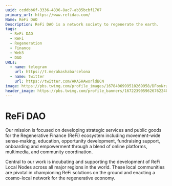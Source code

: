 ```yaml
---
uuid: ccddbb6f-3336-4836-8ac7-ab35bcbf1707
primary_url: https://www.refidao.com/
Name: ReFi DAO
Description: ReFi DAO is a network society to regenerate the earth. 
tags:
  - ReFi DAO
  - ReFi
  - Regeneration
  - Finance
  - Web3
  - DAO
URLs:
  - name: telegram
    url: https://t.me/akashabarcelona
  - name: twitter
    url: https://twitter.com/AKASHAworldBCN
image: https://pbs.twimg.com/profile_images/1678406999510269958/DFoyNrzy_400x400.jpg
header_image: https://pbs.twimg.com/profile_banners/1672239059626762240/1690210870/1500x500
---
```


# ReFi DAO

Our mission is focused on developing strategic services and public goods for the Regenerative Finance (ReFi) ecosystem including movement-wide sense-making, education, opportunity development, fundraising support, onboarding and empowerment through a blend of online platforms, multimedia, and community coordination. 

Central to our work is incubating and supporting the development of ReFi Local Nodes across all major regions in the world. These local communities are pivotal in championing ReFi solutions on the ground and enacting a cosmo-local network for the regenerative economy.

